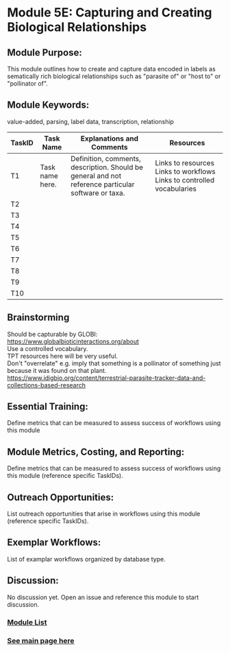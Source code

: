 # Module 5E: Capturing and Creating Biological Relationships

## Module Purpose: 
This module outlines how to create and capture data encoded in labels as sematically rich biological relationships such as "parasite of" or "host to" or "pollinator of". 

## Module Keywords: 
value-added, parsing, label data, transcription, relationship


| TaskID | Task Name | Explanations and Comments | Resources |
|--------|-----------|---------------------------|-----------|
|T1| Task name here.|Definition, comments, description. Should be general and not reference particular software or taxa.| Links to resources  Links to workflows  Links to controlled vocabularies|
|T2||||
|T3||||
|T4||||
|T5||||
|T6||||
|T7||||
|T8||||
|T9||||
|T10||||

## Brainstorming
Should be capturable by GLOBI: https://www.globalbioticinteractions.org/about  
Use a controlled vocabulary.  
TPT resources here will be very useful.  
Don't "overrelate" e.g. imply that something is a pollinator of something just because it was found on that plant.
https://www.idigbio.org/content/terrestrial-parasite-tracker-data-and-collections-based-research  

## Essential Training: 
Define metrics that can be measured to assess success of workflows using this module

## Module Metrics, Costing, and Reporting: 
Define metrics that can be measured to assess success of workflows using this module (reference specific TaskIDs).

## Outreach Opportunities: 
List outreach opportunities that arise in workflows using this module (reference specific TaskIDs).

## Exemplar Workflows: 
List of examplar workflows organized by database type.

## Discussion:
No discussion yet. Open an issue and reference this module to start discussion. 

### [Module List](https://entcollnet.github.io/BugFlow/modules/)
### [See main page here](https://entcollnet.github.io/BugFlow/)
